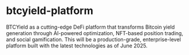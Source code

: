 # btcyield-platform
 BTCYield as a cutting-edge DeFi platform that transforms Bitcoin yield generation through AI-powered optimization, NFT-based position trading, and social gamification. This will be a production-grade, enterprise-level platform built with the latest technologies as of June 2025.
